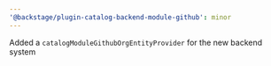 ```yaml
---
'@backstage/plugin-catalog-backend-module-github': minor
---
```


Added a `catalogModuleGithubOrgEntityProvider` for the new backend system
